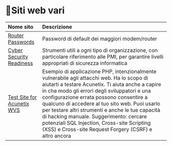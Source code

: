 # :memo:Siti web vari

|Nome sito|Descrizione|
|:----|:---|
|[Router Passwords](https://www.routerpasswords.com/)|Password di default dei maggiori modem/router|
|[Cyber Security Readiness](https://cybersecurityreadiness.it/)|Strumenti utili a ogni tipo di organizzazione, con particolare riferimento alle PMI, per garantire livelli appropriati di sicurezza informatica|
|[Test Site for Acunetix WVS](http://testphp.vulnweb.com/index.php)|Esempio di applicazione PHP, intenzionalmente vulnerabile agli attacchi web. Ha lo scopo di aiutarti a testare Acunetix. Ti aiuta anche a capire in che modo gli errori degli sviluppatori e una configurazione errata possono consentire a qualcuno di accedere al tuo sito web. Puoi usarlo per testare altri strumenti e anche le tue capacità di hacking manuale. Suggerimento: cercare potenziali SQL Injection, Cross-site Scripting (XSS) e Cross-site Request Forgery (CSRF) e altro ancora|
